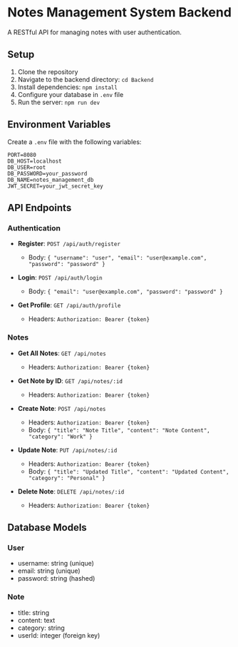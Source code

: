 # Notes Management System Backend

A RESTful API for managing notes with user authentication.

## Setup

1. Clone the repository
2. Navigate to the backend directory: `cd Backend`
3. Install dependencies: `npm install`
4. Configure your database in `.env` file
5. Run the server: `npm run dev`

## Environment Variables

Create a `.env` file with the following variables:

```
PORT=8080
DB_HOST=localhost
DB_USER=root
DB_PASSWORD=your_password
DB_NAME=notes_management_db
JWT_SECRET=your_jwt_secret_key
```

## API Endpoints

### Authentication

- **Register**: `POST /api/auth/register`
  - Body: `{ "username": "user", "email": "user@example.com", "password": "password" }`

- **Login**: `POST /api/auth/login`
  - Body: `{ "email": "user@example.com", "password": "password" }`

- **Get Profile**: `GET /api/auth/profile`
  - Headers: `Authorization: Bearer {token}`

### Notes

- **Get All Notes**: `GET /api/notes`
  - Headers: `Authorization: Bearer {token}`

- **Get Note by ID**: `GET /api/notes/:id`
  - Headers: `Authorization: Bearer {token}`

- **Create Note**: `POST /api/notes`
  - Headers: `Authorization: Bearer {token}`
  - Body: `{ "title": "Note Title", "content": "Note Content", "category": "Work" }`

- **Update Note**: `PUT /api/notes/:id`
  - Headers: `Authorization: Bearer {token}`
  - Body: `{ "title": "Updated Title", "content": "Updated Content", "category": "Personal" }`

- **Delete Note**: `DELETE /api/notes/:id`
  - Headers: `Authorization: Bearer {token}`

## Database Models

### User
- username: string (unique)
- email: string (unique)
- password: string (hashed)

### Note
- title: string
- content: text
- category: string
- userId: integer (foreign key)